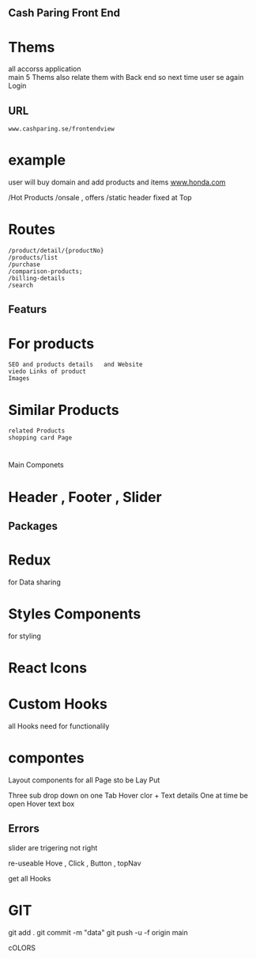 ## Cash Paring Front End 

# Thems 
 all accorss application  
 main 5 Thems 
 also relate them with Back end  so next time user se again Login 

## URL
    www.cashparing.se/frontendview

# example  
user will buy domain and add products and items 
    www.honda.com 

   /Hot Products 
   /onsale , offers 
   /static header  fixed at Top 
# Routes 
    /product/detail/{productNo}
    /products/list
    /purchase
    /comparison-products;
    /billing-details 
    /search 

## Featurs     
# For products 
    SEO and products details   and Website 
    viedo Links of product 
    Images 

 # Similar Products
    related Products 
    shopping card Page 

# 
Main Componets 
# Header  , Footer  , Slider     


## Packages 

# Redux   
 for Data sharing 
# Styles Components 
  for styling 
# React Icons
    

# Custom Hooks 
 all Hooks need for functionalily


# compontes
 Layout components for all Page sto be Lay Put 
 


Three sub drop down on one Tab 
Hover  clor +   Text details 
One at time be open 
Hover  text  box 

## Errors 
 slider are trigering not right 
 <!--  -->


re-useable Hove , Click , Button , topNav


get all Hooks 

 <!-- https://www.30secondsofcode.org/react/t/hooks/p/1 -->
 <!-- https://usehooks-ts.com/react-hook/use-timeout -->



 # GIT
 git add . 
 git commit -m "data" 
 git push -u -f origin main

 <!-- Font of app -->

cOLORS
 <!-- https://cssgradient.io/shades-of-blue/ -->